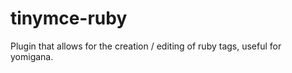 tinymce-ruby
============

Plugin that allows for the creation / editing of ruby tags, useful for yomigana.
